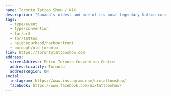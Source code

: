 ```yaml
---
name: Toronto Tattoo Show / NIX
description: "Canada's oldest and one of its most legendary tattoo conventions held annually in Toronto. One of the largest international tattoo conventions, the Toronto Tattoo Show / NIX features over 500 national and international tattoo artists, and is a celebration of tattoo culture, art and lifestyle. The show includes entertainment, vendors, contests, exhibits, and tattooing all weekend long."
tags:
  - type/event
  - type/convention
  - for/art
  - for/tattoo
  - neighbourhood/harbourfront
  - borough/old-toronto
link: https://torontotattooshow.com
address:
  streetAddress: Metro Toronto Convention Centre
  addressLocality: Toronto
  addressRegion: ON
social:
  instagram: https://www.instagram.com/nixtattooshow/
  facebook: https://www.facebook.com/nixtattooshow/
---
```

